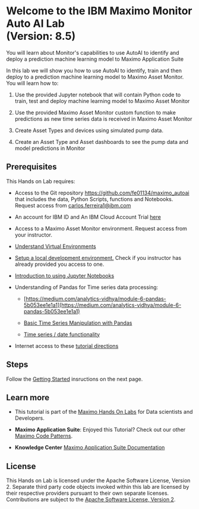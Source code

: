 # Welcome to the IBM Maximo Monitor Auto AI Lab<br>(Version: 8.5)

You will learn about Monitor's capabilities to use AutoAI to identify and deploy a prediction machine learning model to 
Maximo Application Suite

In this lab we will show you how to use AutoAI to identify, train  and then deploy to a prediction machine learning model 
to Maximo Asset Monitor. You will learn how to:

1.  Use the provided Jupyter notebook that will contain Python code to train, test and deploy machine learning model to
    Maximo Asset Monitor
    
2.  Use the provided Maximo Asset Monitor custom function to make predictions as new time series data is received in
    Maximo Asset Monitor
    
3.  Create Asset Types and devices using simulated pump data. 

4.  Create an Asset Type and Asset dashboards to see the pump data and model predictions in Monitor



## Prerequisites

This Hands on Lab requires:

* Access to the Git repository  https://github.com/fe01134/maximo_autoai that includes the data, Python Scripts, functions 
and Notebooks.  Request access from  carlos.ferreira1@ibm.com

* An account for IBM ID and An IBM Cloud Account Trial  [here](http://ibm.biz/maximo-dev-ibmcloud)

* Access to a Maximo Asset Monitor environment. Request access from your instructor. 

* [Understand Virtual Environments](https://realpython.com/python-virtual-environments-a-primer/)

* [Setup a local development environment.](setup_local_environment.md)  Check if you instructor has already provided you access to one. 

* [Introduction to using Jupyter Notebooks](https://realpython.com/jupyter-notebook-introduction/#:~:text=The%20Jupyter%20Notebook%20is%20an,the%20people%20at%20Project%20Jupyter.)

* Understanding of Pandas for Time series data processing:

    - [https://medium.com/analytics-vidhya/module-6-pandas-5b053ee1e1a1](https://medium.com/analytics-vidhya/module-6-pandas-5b053ee1e1a1)

    - [Basic Time Series Manipulation with Pandas](https://towardsdatascience.com/basic-time-series-manipulation-with-pandas-4432afee64ea)

    - [Time series / date functionality](https://pandas.pydata.org/pandas-docs/dev/user_guide/timeseries.html)

* Internet access to these [tutorial directions](https://mam-hol.eu-gb.mybluemix.net/monitor_autoai_8.4/)

## Steps

Follow the [Getting Started](get_started.md) insructions on the next page.


## Learn more

* This tutorial is part of the [Maximo Hands On Labs](https://mam-hol.eu-gb.mybluemix.net/) for Data scientists and Developers. 

* **Maximo Application Suite**: Enjoyed this Tutorial? Check out our other [Maximo Code Patterns](https://developer.ibm.com/components/maximo/patterns/).

* **Knowledge Center**  [Maximo Application Suite Documentation](https://www.ibm.com/docs/en/mas82/8.2.0?topic=getting-started)

## License

This Hands on Lab is licensed under the Apache Software License, Version 2.  Separate third party code objects invoked 
within this lab are licensed by their respective providers pursuant to their own separate licenses. Contributions are 
subject to the [Apache Software License, Version 2](https://www.apache.org/licenses/LICENSE-2.0.txt). 